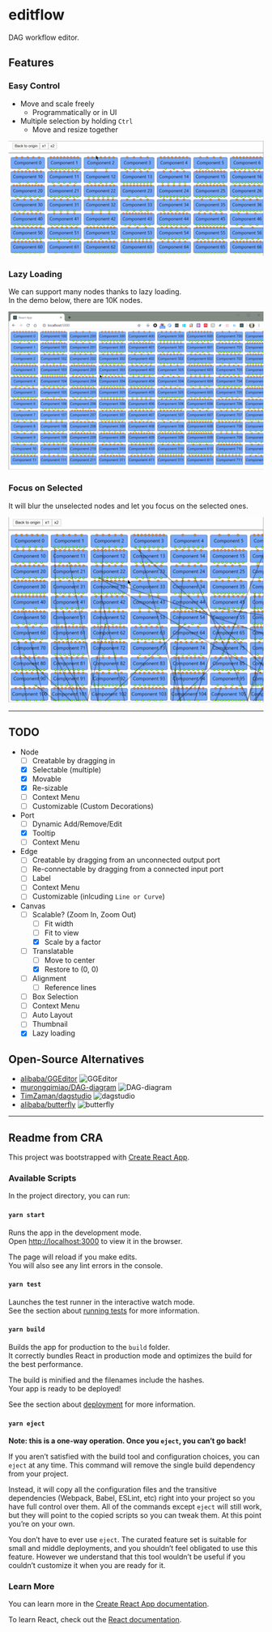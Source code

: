 # editflow

DAG workflow editor.

## Features

### Easy Control

- Move and scale freely
  - Programmatically or in UI
- Multiple selection by holding `Ctrl`
  - Move and resize together

![Easy control](demo/easy-control.gif)

### Lazy Loading

We can support many nodes thanks to lazy loading.  
In the demo below, there are 10K nodes.

![Lazy Loading 10K Nodes](demo/lazy-loading.gif)

### Focus on Selected

It will blur the unselected nodes and let you focus on the selected ones.

![Blur unselected](demo/blur-unselected.gif)

---

## TODO

- Node
   - [ ] Creatable by dragging in
   - [x] Selectable (multiple)
   - [x] Movable
   - [x] Re-sizable
   - [ ] Context Menu
   - [ ] Customizable (Custom Decorations)
- Port
   - [ ] Dynamic Add/Remove/Edit
   - [x] Tooltip
   - [ ] Context Menu
- Edge
   - [ ] Creatable by dragging from an unconnected output port
   - [ ] Re-connectable by dragging from a connected input port
   - [ ] Label
   - [ ] Context Menu
   - [ ] Customizable (inlcuding `Line or Curve`)
- Canvas
   - [ ] Scalable? (Zoom In, Zoom Out)
      - [ ] Fit width
      - [ ] Fit to view
      - [x] Scale by a factor
   - [ ] Translatable
      - [ ] Move to center
      - [x] Restore to (0, 0)
   - [ ] Alignment
      - [ ] Reference lines
   - [ ] Box Selection
   - [ ] Context Menu
   - [ ] Auto Layout
   - [ ] Thumbnail
   - [x] Lazy loading

## Open-Source Alternatives

- [alibaba/GGEditor](https://github.com/alibaba/GGEditor)
  ![GGEditor](https://camo.githubusercontent.com/8391d76bcc7a7abe8bbe17da3104045a2b109358/68747470733a2f2f696d672e616c6963646e2e636f6d2f7466732f544231636c304c79417a6f4b31526a535a466c58586169345658612d3830302d3430372e676966)
- [murongqimiao/DAG-diagram](https://github.com/murongqimiao/DAG-diagram)
  ![DAG-diagram](https://camo.githubusercontent.com/ca359d0e29db4be5a6aabd28ca4676c8dec86d2a/68747470733a2f2f757365722d676f6c642d63646e2e786974752e696f2f323031392f392f332f313663663632333733343131363237353f773d34383026683d32373226663d67696626733d31363339313835)
- [TimZaman/dagstudio](https://github.com/TimZaman/dagstudio)
  ![dagstudio](https://github.com/TimZaman/dagstudio/raw/master/misc/20160907_dagstudio_ex.gif)
- [alibaba/butterfly](https://github.com/alibaba/butterfly)
  ![butterfly](https://camo.githubusercontent.com/5dd03a6457f868b6f4ff5c5a0f8c3f7a838aa329/68747470733a2f2f696d672e616c6963646e2e636f6d2f7466732f5442316d77723067627231674b306a535a464458586239795658612d313030302d313030302e706e67)

---

## Readme from CRA

This project was bootstrapped with [Create React App](https://github.com/facebook/create-react-app).

### Available Scripts

In the project directory, you can run:

#### `yarn start`

Runs the app in the development mode.<br />
Open [http://localhost:3000](http://localhost:3000) to view it in the browser.

The page will reload if you make edits.<br />
You will also see any lint errors in the console.

#### `yarn test`

Launches the test runner in the interactive watch mode.<br />
See the section about [running tests](https://facebook.github.io/create-react-app/docs/running-tests) for more information.

#### `yarn build`

Builds the app for production to the `build` folder.<br />
It correctly bundles React in production mode and optimizes the build for the best performance.

The build is minified and the filenames include the hashes.<br />
Your app is ready to be deployed!

See the section about [deployment](https://facebook.github.io/create-react-app/docs/deployment) for more information.

#### `yarn eject`

**Note: this is a one-way operation. Once you `eject`, you can’t go back!**

If you aren’t satisfied with the build tool and configuration choices, you can `eject` at any time. This command will remove the single build dependency from your project.

Instead, it will copy all the configuration files and the transitive dependencies (Webpack, Babel, ESLint, etc) right into your project so you have full control over them. All of the commands except `eject` will still work, but they will point to the copied scripts so you can tweak them. At this point you’re on your own.

You don’t have to ever use `eject`. The curated feature set is suitable for small and middle deployments, and you shouldn’t feel obligated to use this feature. However we understand that this tool wouldn’t be useful if you couldn’t customize it when you are ready for it.

### Learn More

You can learn more in the [Create React App documentation](https://facebook.github.io/create-react-app/docs/getting-started).

To learn React, check out the [React documentation](https://reactjs.org/).
